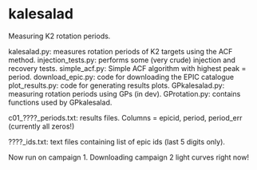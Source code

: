 # kalesalad
Measuring K2 rotation periods.

kalesalad.py: measures rotation periods of K2 targets using the ACF method.
injection_tests.py: performs some (very crude) injection and recovery tests.
simple_acf.py: Simple ACF algorithm with highest peak = period.
download_epic.py: code for downloading the EPIC catalogue
plot_results.py: code for generating results plots.
GPkalesalad.py: measuring rotation periods using GPs (in dev).
GProtation.py: contains functions used by GPkalesalad.

c01_????_periods.txt: results files. Columns = epicid, period, period_err
(currently all zeros!)

????_ids.txt: text files containing list of epic ids (last 5 digits only).

Now run on campaign 1.
Downloading campaign 2 light curves right now!
